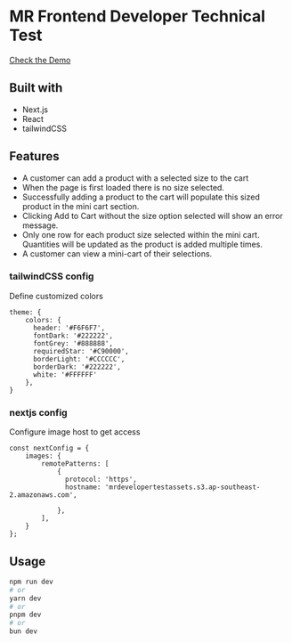# MR Frontend Developer Technical Test

[Check the Demo](https://frontend-developer-technical-test.vercel.app/)

## Built with

- Next.js
- React
- tailwindCSS
 
## Features

- A customer can add a product with a selected size to the cart
- When the page is first loaded there is no size selected.
- Successfully adding a product to the cart will populate this sized product in the mini cart section.
- Clicking Add to Cart without the size option selected will show an error message.
- Only one row for each product size selected within the mini cart. Quantities will be updated as the product is added multiple times.
- A customer can view a mini-cart of their selections.


### tailwindCSS config

Define customized colors
```
theme: {
    colors: {
      header: '#F6F6F7',
      fontDark: '#222222',
      fontGrey: '#888888',
      requiredStar: '#C90000',
      borderLight: '#CCCCCC',
      borderDark: '#222222',
      white: '#FFFFFF'
    },
}
```

### nextjs config

Configure image host to get access 

```
const nextConfig = {
    images: {
        remotePatterns: [
            {
              protocol: 'https',
              hostname: 'mrdevelopertestassets.s3.ap-southeast-2.amazonaws.com',
             
            },
        ],
    }
};
```
## Usage

```bash
npm run dev
# or
yarn dev
# or
pnpm dev
# or
bun dev
```
